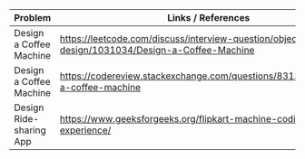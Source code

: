 | Problem                 | Links / References                                                                                     |
|-------------------------|--------------------------------------------------------------------------------------------------------|
| Design a Coffee Machine | https://leetcode.com/discuss/interview-question/object-oriented-design/1031034/Design-a-Coffee-Machine |
| Design a Coffee Machine | https://codereview.stackexchange.com/questions/83135/designing-a-coffee-machine                        |
| Design Ride-sharing App | https://www.geeksforgeeks.org/flipkart-machine-coding-round-experience/                                |
